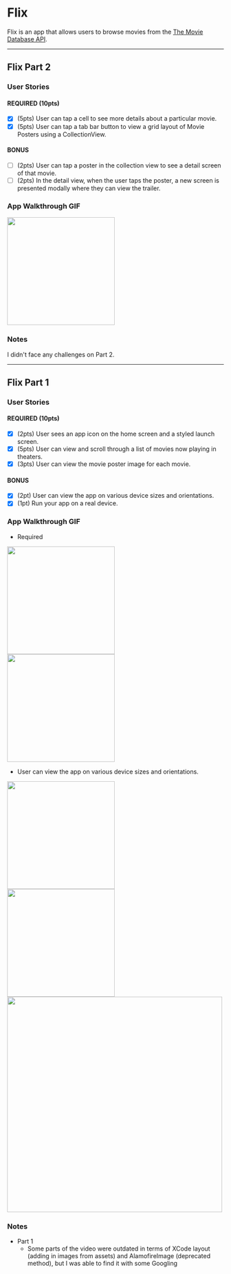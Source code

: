 # Flix

Flix is an app that allows users to browse movies from the [The Movie Database API](http://docs.themoviedb.apiary.io/#).

---
## Flix Part 2

### User Stories

#### REQUIRED (10pts)
- [x] (5pts) User can tap a cell to see more details about a particular movie.
- [x] (5pts) User can tap a tab bar button to view a grid layout of Movie Posters using a CollectionView.

#### BONUS
- [ ] (2pts) User can tap a poster in the collection view to see a detail screen of that movie.
- [ ] (2pts) In the detail view, when the user taps the poster, a new screen is presented modally where they can view the trailer.

### App Walkthrough GIF

<img src="https://media.giphy.com/media/HFOwYIE2qszvzmWsAD/giphy.gif" width=250><br>

### Notes
I didn't face any challenges on Part 2.

---

## Flix Part 1

### User Stories
#### REQUIRED (10pts)
- [x] (2pts) User sees an app icon on the home screen and a styled launch screen.
- [x] (5pts) User can view and scroll through a list of movies now playing in theaters.
- [x] (3pts) User can view the movie poster image for each movie.

#### BONUS
- [x] (2pt) User can view the app on various device sizes and orientations.
- [x] (1pt) Run your app on a real device.

### App Walkthrough GIF
- Required

<img src="https://media.giphy.com/media/YLP00hg4e4FgjH3Qr3/giphy.gif" width=250><br>
<img src="https://media.giphy.com/media/yv8VumXqUKB36VKUAF/giphy.gif" width=250><br>

- User can view the app on various device sizes and orientations.

<img src="https://media.giphy.com/media/lgJt7p7hIGcuRKEJgT/giphy.gif" width=250><br>
<img src="https://media.giphy.com/media/DJvr1EyPsES8Y00dfR/giphy.gif" width=250><br>
<img src="https://media.giphy.com/media/IMXq3YOevqZh9qVMao/giphy.gif" width=500><br>

### Notes
- Part 1
  - Some parts of the video were outdated in terms of XCode layout (adding in images from assets) and AlamofireImage (deprecated method), but I was able to find it with some Googling 
